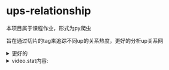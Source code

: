 # ups-relationship
本项目属于课程作业，形式为py爬虫

旨在通过切片的tag来追踪不同up的关系热度，更好的分析up关系网
<details><summary>更好的</summary>磕cp : )</details>
<details>
<summary>video.stat内容:</summary>

| 字段    | 类型  | 内容   | 备注    |
|---------|-----|------|------------------------------------------------------------------------------------|
| code    | int | 返回值  | 0：成功<br />-400：请求错误<br />-403：权限不足<br />-404：无视频<br />62002：稿件不可见<br />62004：稿件审核中 |
| title   | str | 稿件标题     |                                                    |
| bvid    | str | 稿件bvid     |                                                    |
| aid     | int | 稿件avid     |                                                    |
| up_uid  | int | UP主uid      |       |
| up_name | str | UP主昵称     |       |
| view    | int | 播放数       |       |
| danmaku | int | 弹幕数       |       |
| reply   | int | 评论数       |       |
| favorite | int | 收藏数      |       |
| coin    | int | 投币数       |       |
| like    | int | 获赞数       |       |
| tag     | list | tag列表     |       |

| 字段    | 类型  | 内容   | 备注    |
|---------|-----|------|------------------------------------------------------------------------------------|
| tag_id     | int | tagid     |       |
| tag_name   | str | tag名     |       |
</details>
